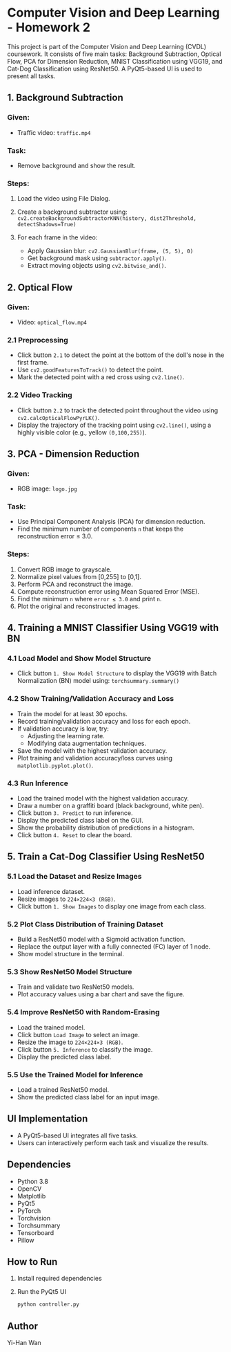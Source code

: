 # Computer Vision and Deep Learning - Homework 2

This project is part of the Computer Vision and Deep Learning (CVDL) coursework. It consists of five main tasks: Background Subtraction, Optical Flow, PCA for Dimension Reduction, MNIST Classification using VGG19, and Cat-Dog Classification using ResNet50. A PyQt5-based UI is used to present all tasks.

## 1. Background Subtraction  
### Given:  
- Traffic video: `traffic.mp4`  

### Task:  
- Remove background and show the result.  

### Steps:  
1. Load the video using File Dialog.  
2. Create a background subtractor using: `cv2.createBackgroundSubtractorKNN(history, dist2Threshold, detectShadows=True)`
 
3. For each frame in the video:
    - Apply Gaussian blur: `cv2.GaussianBlur(frame, (5, 5), 0)`
    - Get background mask using `subtractor.apply()`.
    - Extract moving objects using `cv2.bitwise_and()`.

## 2. Optical Flow
### Given: 
- Video: `optical_flow.mp4`

### 2.1 Preprocessing
- Click button `2.1` to detect the point at the bottom of the doll's nose in the first frame.
- Use `cv2.goodFeaturesToTrack()` to detect the point.
- Mark the detected point with a red cross using `cv2.line()`.

### 2.2 Video Tracking
- Click button `2.2` to track the detected point throughout the video using `cv2.calcOpticalFlowPyrLK()`.
- Display the trajectory of the tracking point using `cv2.line()`, using a highly visible color (e.g., yellow `(0,100,255)`).

## 3. PCA - Dimension Reduction
### Given: 
- RGB image: `logo.jpg`

### Task:
- Use Principal Component Analysis (PCA) for dimension reduction.
- Find the minimum number of components `n` that keeps the reconstruction error ≤ 3.0.

### Steps:
1. Convert RGB image to grayscale.
2. Normalize pixel values from [0,255] to [0,1].
3. Perform PCA and reconstruct the image.
4. Compute reconstruction error using Mean Squared Error (MSE).
5. Find the minimum `n` where `error ≤ 3.0` and print `n`.
6. Plot the original and reconstructed images.

## 4. Training a MNIST Classifier Using VGG19 with BN
### 4.1 Load Model and Show Model Structure
- Click button `1. Show Model Structure` to display the VGG19 with Batch Normalization (BN) model using: `torchsummary.summary()`

### 4.2 Show Training/Validation Accuracy and Loss
- Train the model for at least 30 epochs.
- Record training/validation accuracy and loss for each epoch.
- If validation accuracy is low, try:
    - Adjusting the learning rate.
    - Modifying data augmentation techniques.
- Save the model with the highest validation accuracy.
- Plot training and validation accuracy/loss curves using `matplotlib.pyplot.plot()`.

### 4.3 Run Inference
- Load the trained model with the highest validation accuracy.
- Draw a number on a graffiti board (black background, white pen).
- Click button `3. Predict` to run inference.
- Display the predicted class label on the GUI.
- Show the probability distribution of predictions in a histogram.
- Click button `4. Reset` to clear the board.

## 5. Train a Cat-Dog Classifier Using ResNet50
### 5.1 Load the Dataset and Resize Images
- Load inference dataset.
- Resize images to `224×224×3 (RGB)`.
- Click button `1. Show Images` to display one image from each class.

### 5.2 Plot Class Distribution of Training Dataset
- Build a ResNet50 model with a Sigmoid activation function.
- Replace the output layer with a fully connected (FC) layer of 1 node.
- Show model structure in the terminal.

### 5.3 Show ResNet50 Model Structure
- Train and validate two ResNet50 models.
- Plot accuracy values using a bar chart and save the figure.

### 5.4 Improve ResNet50 with Random-Erasing
- Load the trained model.
- Click button `Load Image` to select an image.
- Resize the image to `224×224×3 (RGB)`.
- Click button `5. Inference` to classify the image.
- Display the predicted class label.

### 5.5 Use the Trained Model for Inference
- Load a trained ResNet50 model.
- Show the predicted class label for an input image.

## UI Implementation  
- A PyQt5-based UI integrates all five tasks.  
- Users can interactively perform each task and visualize the results.

## Dependencies  
- Python 3.8  
- OpenCV  
- Matplotlib
- PyQt5  
- PyTorch  
- Torchvision
- Torchsummary
- Tensorboard
- Pillow

## How to Run 
1. Install required dependencies

2. Run the PyQt5 UI
    ``` sh
    python controller.py
    ```

## Author
Yi-Han Wan